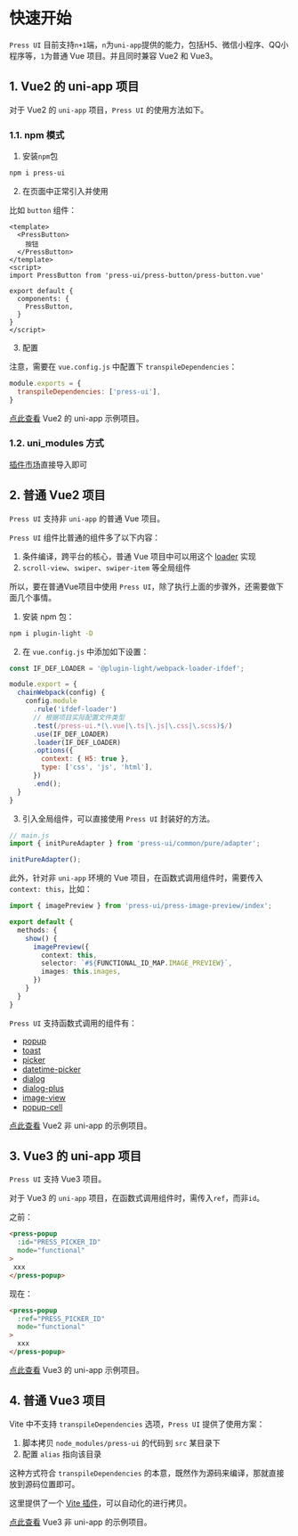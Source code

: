 # 快速开始

`Press UI` 目前支持`n+1`端，`n`为`uni-app`提供的能力，包括H5、微信小程序、QQ小程序等，`1`为普通 Vue 项目。并且同时兼容 Vue2 和 Vue3。

## 1. Vue2 的 uni-app 项目

对于 Vue2 的 `uni-app` 项目，`Press UI` 的使用方法如下。

### 1.1. npm 模式

1. 安装`npm`包


```bash
npm i press-ui
```


2. 在页面中正常引入并使用

比如 `button` 组件：

```vue
<template>
  <PressButton>
    按钮
  </PressButton>
</template>
<script>
import PressButton from 'press-ui/press-button/press-button.vue'

export default {
  components: {
    PressButton, 
  }
}
</script>
```

3. 配置

注意，需要在 `vue.config.js` 中配置下 `transpileDependencies`：

```js
module.exports = {
  transpileDependencies: ['press-ui'],
}
```

[点此查看](https://github.com/novlan1/press-ui-demo-vue2) Vue2 的 uni-app 示例项目。

### 1.2. uni_modules 方式

[插件市场](https://ext.dcloud.net.cn/plugin?id=18798)直接导入即可



## 2. 普通 Vue2 项目

`Press UI` 支持非 `uni-app` 的普通 Vue 项目。

`Press UI` 组件比普通的组件多了以下内容：

1. 条件编译，跨平台的核心，普通 Vue 项目中可以用这个 [loader](https://novlan1.github.io/plugin-light/zh/webpack-loader-ifdef.html) 实现
2. `scroll-view`、`swiper`、`swiper-item` 等全局组件


所以，要在普通Vue项目中使用 `Press UI`，除了执行上面的步骤外，还需要做下面几个事情。

1. 安装 npm 包：

```bash
npm i plugin-light -D
```

2. 在 `vue.config.js` 中添加如下设置：

```js
const IF_DEF_LOADER = '@plugin-light/webpack-loader-ifdef';

module.export = {
  chainWebpack(config) {
    config.module
      .rule('ifdef-loader')
      // 根据项目实际配置文件类型
      .test(/press-ui.*(\.vue|\.ts|\.js|\.css|\.scss)$/)
      .use(IF_DEF_LOADER)
      .loader(IF_DEF_LOADER)
      .options({
        context: { H5: true },
        type: ['css', 'js', 'html'],
      })
      .end();
  }
}
```

3. 引入全局组件，可以直接使用 `Press UI` 封装好的方法。

```ts
// main.js
import { initPureAdapter } from 'press-ui/common/pure/adapter';

initPureAdapter();
```

此外，针对非 `uni-app` 环境的 Vue 项目，在函数式调用组件时，需要传入 `context: this`，比如：

```ts
import { imagePreview } from 'press-ui/press-image-preview/index';

export default {
  methods: {
    show() {
      imagePreview({
        context: this,
        selector: `#${FUNCTIONAL_ID_MAP.IMAGE_PREVIEW}`,
        images: this.images,
      })
    }
  }
}
```

`Press UI` 支持函数式调用的组件有：

- [popup](./components/press/press-popup.html)
- [toast](./components/press/press-toast.html)
- [picker](./components/press/press-picker.html)
- [datetime-picker](./components/press/press-datetime-picker.html)
- [dialog](./components/press/press-dialog.html)
- [dialog-plus](./components/press/press-dialog-plus.html)
- [image-view](./components/press/press-image-view.html)
- [popup-cell](./components/press/press-popup-cell.html)

[点此查看](https://github.com/novlan1/press-ui-demo-vue2-pure) Vue2 非 uni-app 的示例项目。

## 3. Vue3 的 uni-app 项目

`Press UI` 支持 Vue3 项目。

对于 Vue3 的 `uni-app` 项目，在函数式调用组件时，需传入`ref`，而非`id`。

之前：

```html
<press-popup
  :id="PRESS_PICKER_ID"
  mode="functional"
>
 xxx
</press-popup>
```

现在：

```html
<press-popup
  :ref="PRESS_PICKER_ID"
  mode="functional"
>
  xxx
</press-popup>
```

[点此查看](https://github.com/novlan1/press-ui-demo-vue3) Vue3 的 uni-app 示例项目。

## 4. 普通 Vue3 项目

Vite 中不支持 `transpileDependencies` 选项，`Press UI` 提供了使用方案：

1. 脚本拷贝 `node_modules/press-ui` 的代码到 `src` 某目录下
2. 配置 `alias` 指向该目录

这种方式符合 `transpileDependencies` 的本意，既然作为源码来编译，那就直接放到源码位置即可。

这里提供了一个 [Vite 插件](https://novlan1.github.io/plugin-light/zh/vite-plugin-alias-for-library.html)，可以自动化的进行拷贝。

[点此查看](https://github.com/novlan1/press-ui-demo-vue3-pure) Vue3 非 uni-app 的示例项目。